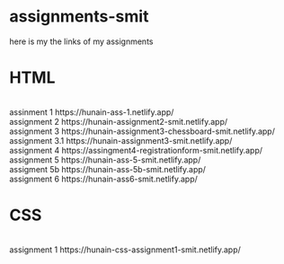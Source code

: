 # assignments-smit <br>
here is my the links of my assignments<br>
<h1> HTML</h1>  <br>
assinment 1 https://hunain-ass-1.netlify.app/ <br>
assignment 2 https://hunain-assignment2-smit.netlify.app/ <br>
assignment 3 https://hunain-assignment3-chessboard-smit.netlify.app/ <br>
assignment 3.1 https://hunain-assignment3-smit.netlify.app/ <br>
assignment 4 https://assingment4-registrationform-smit.netlify.app/ <br>
assignment 5 https://hunain-ass-5-smit.netlify.app/ <br>
assigment 5b https://hunain-ass-5b-smit.netlify.app/ <br>
assignment 6 https://hunain-ass6-smit.netlify.app/ <br> 
<h1> CSS </h1> <br>
assignment 1 https://hunain-css-assignment1-smit.netlify.app/ <br>


